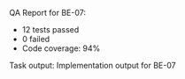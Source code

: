 QA Report for BE-07:
- 12 tests passed
- 0 failed
- Code coverage: 94%

Task output:
Implementation output for BE-07
